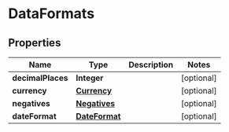 
# DataFormats

## Properties
Name | Type | Description | Notes
------------ | ------------- | ------------- | -------------
**decimalPlaces** | **Integer** |  |  [optional]
**currency** | [**Currency**](Currency.md) |  |  [optional]
**negatives** | [**Negatives**](Negatives.md) |  |  [optional]
**dateFormat** | [**DateFormat**](DateFormat.md) |  |  [optional]



